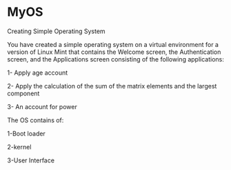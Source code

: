 # MyOS
Creating Simple Operating System
 
You have created a simple operating system on a virtual environment for a version of Linux Mint that contains the Welcome screen,
the Authentication screen, and the Applications screen consisting of the following applications:

1- Apply age account

2- Apply the calculation of the sum of the matrix elements and the largest component

3- An account for power


The OS contains of:

1-Boot loader

2-kernel

3-User Interface

